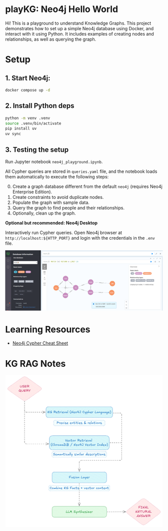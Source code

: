 # playKG: Neo4j Hello World

Hi! This is a playground to understand Knowledge Graphs. This project demonstrates how to set up a simple Neo4j database using Docker, and interact with it using Python. It includes examples of creating nodes and relationships, as well as querying the graph.

# Setup

## 1. Start Neo4j:

```bash
docker compose up -d
```

## 2. Install Python deps

```bash
python -m venv .venv
source .venv/bin/activate  
pip install uv
uv sync
```

## 3. Testing the setup

Run Jupyter notebook `neo4j_playground.ipynb`. 

All Cypher queries are stored in `queries.yaml` file, and the notebook loads them automatically to execute the following steps:

0. Create a graph database different from the default `neo4j` (requires Neo4j Enterprise Edition).
1. Create constraints to avoid duplicate nodes.
2. Populate the graph with sample data.
3. Query the graph to find people and their relationships.
4. Optionally, clean up the graph.


**Optional but recommended: Neo4j Desktop**

Interactively run Cypher queries. Open Neo4j browser at `http://localhost:${HTTP_PORT}` and login with the credentials in the `.env` file.

![alt text](media/neo4j_desktop_screenshot.png)

# Learning Resources

- [Neo4j Cypher Cheat Sheet](https://neo4j.com/docs/cypher-cheat-sheet/5/all/)


# KG RAG Notes

![alt text](media/KGRAG_Schema.png)